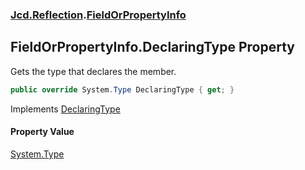 ### [Jcd.Reflection](Jcd.Reflection.md 'Jcd.Reflection').[FieldOrPropertyInfo](FieldOrPropertyInfo.md 'Jcd.Reflection.FieldOrPropertyInfo')

## FieldOrPropertyInfo.DeclaringType Property

Gets the type that declares the member.

```csharp
public override System.Type DeclaringType { get; }
```

Implements [DeclaringType](https://docs.microsoft.com/en-us/dotnet/api/System.Runtime.InteropServices._MemberInfo.DeclaringType 'System.Runtime.InteropServices._MemberInfo.DeclaringType')

#### Property Value

[System.Type](https://docs.microsoft.com/en-us/dotnet/api/System.Type 'System.Type')